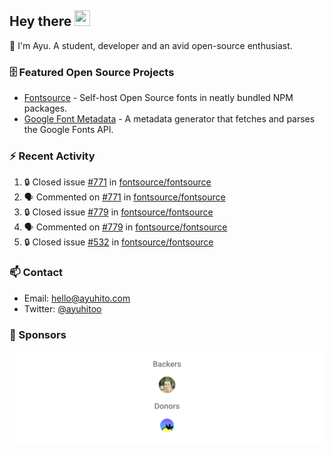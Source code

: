 ## Hey there <img src="https://media.giphy.com/media/hvRJCLFzcasrR4ia7z/giphy.gif" width="25" height="25">

📝 I'm Ayu. A student, developer and an avid open-source enthusiast.

### 🗄 Featured Open Source Projects

- [Fontsource](https://github.com/fontsource/fontsource) - Self-host Open Source fonts in neatly bundled NPM packages.
- [Google Font Metadata](https://github.com/fontsource/google-font-metadata) - A metadata generator that fetches and parses the Google Fonts API.

### ⚡ Recent Activity

<!--START_SECTION:activity-->

1. 🔒 Closed issue [#771](https://github.com/fontsource/fontsource/issues/771) in [fontsource/fontsource](https://github.com/fontsource/fontsource)
2. 🗣 Commented on [#771](https://github.com/fontsource/fontsource/issues/771#issuecomment-1737938228) in [fontsource/fontsource](https://github.com/fontsource/fontsource)
3. 🔒 Closed issue [#779](https://github.com/fontsource/fontsource/issues/779) in [fontsource/fontsource](https://github.com/fontsource/fontsource)
4. 🗣 Commented on [#779](https://github.com/fontsource/fontsource/issues/779#issuecomment-1737913236) in [fontsource/fontsource](https://github.com/fontsource/fontsource)
5. 🔒 Closed issue [#532](https://github.com/fontsource/fontsource/issues/532) in [fontsource/fontsource](https://github.com/fontsource/fontsource)
<!--END_SECTION:activity-->

### 📫 Contact

- Email: hello@ayuhito.com
- Twitter: [@ayuhitoo](https://twitter.com/ayuhitoo)

### :sparkling_heart: Sponsors

<p align="center">
  <a href="https://cdn.jsdelivr.net/gh/ayuhito/ayuhito/sponsors.svg">
    <img src='https://raw.githubusercontent.com/ayuhito/ayuhito/master/sponsors.svg'/>
  </a>
</p>
